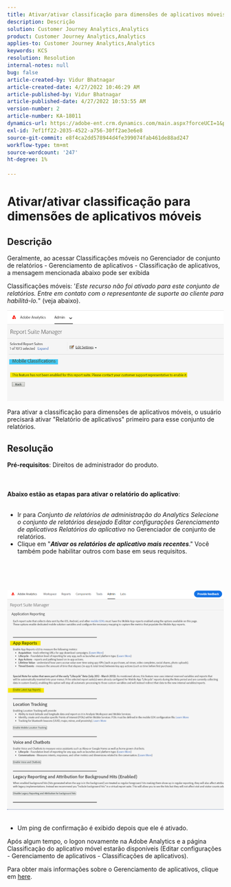 ```yaml
---
title: Ativar/ativar classificação para dimensões de aplicativos móveis
description: Descrição
solution: Customer Journey Analytics,Analytics
product: Customer Journey Analytics,Analytics
applies-to: Customer Journey Analytics,Analytics
keywords: KCS
resolution: Resolution
internal-notes: null
bug: false
article-created-by: Vidur Bhatnagar
article-created-date: 4/27/2022 10:46:29 AM
article-published-by: Vidur Bhatnagar
article-published-date: 4/27/2022 10:53:55 AM
version-number: 2
article-number: KA-18011
dynamics-url: https://adobe-ent.crm.dynamics.com/main.aspx?forceUCI=1&pagetype=entityrecord&etn=knowledgearticle&id=431a6949-17c6-ec11-a7b6-0022480a10ee
exl-id: 7ef1ff22-2035-4522-a756-30ff2ae3e6e8
source-git-commit: e8f4ca2dd578944d4fe399074fab461de88ad247
workflow-type: tm+mt
source-wordcount: '247'
ht-degree: 1%

---
```


# Ativar/ativar classificação para dimensões de aplicativos móveis

## Descrição


Geralmente, ao acessar Classificações móveis no Gerenciador de conjunto de relatórios - Gerenciamento de aplicativos - Classificação de aplicativos, a mensagem mencionada abaixo pode ser exibida

Classificações móveis: &#39;*Este recurso não foi ativado para este conjunto de relatórios. Entre em contato com o representante de suporte ao cliente para habilitá-lo.*&quot; (veja abaixo).

![](assets/___461a6949-17c6-ec11-a7b6-0022480a10ee___.png)

Para ativar a classificação para dimensões de aplicativos móveis, o usuário precisará ativar &quot;Relatório de aplicativos&quot; primeiro para esse conjunto de relatórios.


## Resolução

<b>Pré-requisitos</b>: Direitos de administrador do produto.<br><br> <br><br><b>Abaixo estão as etapas para ativar o relatório do aplicativo</b>: <br><br>
- Ir para *Conjunto de relatórios de administração do Analytics Selecione o conjunto de relatórios desejado Editar configurações Gerenciamento de aplicativos Relatórios do aplicativo* no Gerenciador de conjunto de relatórios.
- Clique em &quot;<b>*Ativar os relatórios de aplicativo mais recentes</b>*.&quot; Você também pode habilitar outros com base em seus requisitos.

<br><br> <br><br>![](assets/0ae3ca9c-b68f-ec11-b400-00224804a35d.png)
 
- Um ping de confirmação é exibido depois que ele é ativado.


Após algum tempo, o logon novamente na Adobe Analytics e a página Classificação do aplicativo móvel estarão disponíveis (Editar configurações - Gerenciamento de aplicativos - Classificações de aplicativos).

Para obter mais informações sobre o Gerenciamento de aplicativos, clique em [here](https://nam04.safelinks.protection.outlook.com/?url=https%3A%2F%2Fexperienceleague.adobe.com%2Fdocs%2Fanalytics%2Fadmin%2Fadmin-tools%2Fmobile-management.html%3Flang%3Den&amp;amp;data=04%7C01%7Cnilotpalb%40adobe.com%7C3c1d5032d121424be46208d9f1d8905c%7Cfa7b1b5a7b34438794aed2c178decee1%7C0%7C0%7C637806734700482559%7CUnknown%7CTWFpbGZsb3d8eyJWIjoiMC4wLjAwMDAiLCJQIjoiV2luMzIiLCJBTiI6Ik1haWwiLCJXVCI6Mn0%3D%7C3000&amp;amp;sdata=uxWerDD%2FHHZVSk%2B6eY0p2czXyW3BtXq75lRarjebwak%3D&amp;amp;reserved=0 "Clique para seguir o link: https://experienceleague.adobe.com/docs/analytics/admin/admin-tools/mobile-management.html?lang=en").
